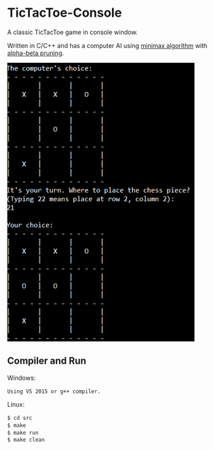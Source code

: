 # TicTacToe-Console

A classic TicTacToe game in console window.

Written in C/C++ and has a computer AI using [minimax algorithm](https://en.wikipedia.org/wiki/Minimax) with [alpha-beta pruning](https://en.wikipedia.org/wiki/Alpha%E2%80%93beta_pruning).

![](img/preview.png)

## Compiler and Run

Windows:

    Using VS 2015 or g++ compiler.
    
Linux:

```bash
$ cd src
$ make
$ make run
$ make clean
```
